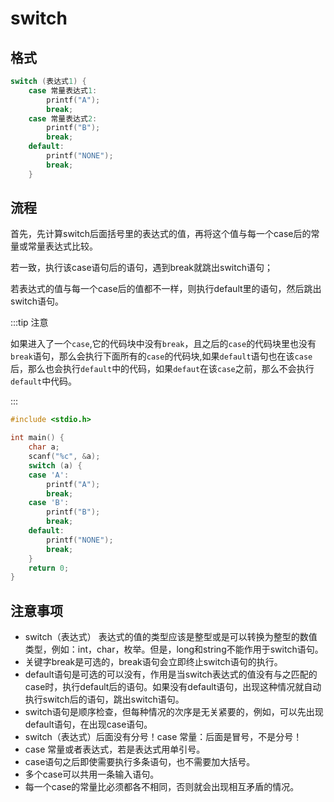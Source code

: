 # switch

## 格式

```c
switch (表达式1) {
    case 常量表达式1:
        printf("A");
        break;
    case 常量表达式2:
        printf("B");
        break;
    default:
        printf("NONE");
        break;
    }
```

## 流程

首先，先计算switch后面括号里的表达式的值，再将这个值与每一个case后的常量或常量表达式比较。

若一致，执行该case语句后的语句，遇到break就跳出switch语句； 

若表达式的值与每一个case后的值都不一样，则执行default里的语句，然后跳出switch语句。

:::tip 注意

如果进入了一个`case`,它的代码块中没有`break`，且之后的`case`的代码块里也没有`break`语句，那么会执行下面所有的`case`的代码块,如果`default`语句也在该`case`后，那么也会执行`default`中的代码，如果`defaut`在该`case`之前，那么不会执行`default`中代码。

:::

```c
#include <stdio.h>

int main() {
    char a;
    scanf("%c", &a);
    switch (a) {
    case 'A':
        printf("A");
        break;
    case 'B':
        printf("B");
        break;
    default:
        printf("NONE");
        break;
    }
    return 0;
}
```

## 注意事项

+ switch（表达式） 表达式的值的类型应该是整型或是可以转换为整型的数值类型，例如：int，char，枚举。但是，long和string不能作用于switch语句。
+  关键字break是可选的，break语句会立即终止switch语句的执行。
+ default语句是可选的可以没有，作用是当switch表达式的值没有与之匹配的case时，执行default后的语句。如果没有default语句，出现这种情况就自动执行switch后的语句，跳出switch语句。 
+ switch语句是顺序检查，但每种情况的次序是无关紧要的，例如，可以先出现default语句，在出现case语句。 
+ switch（表达式）后面没有分号！case 常量：后面是冒号，不是分号！
+ case 常量或者表达式，若是表达式用单引号。
+ case语句之后即使需要执行多条语句，也不需要加大括号。
+ 多个case可以共用一条输入语句。
+ 每一个case的常量比必须都各不相同，否则就会出现相互矛盾的情况。